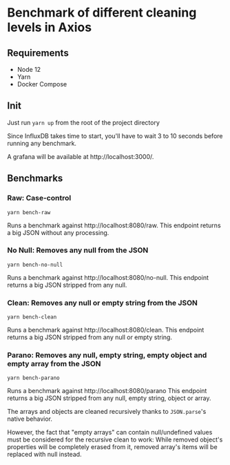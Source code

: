 # Benchmark of different cleaning levels in Axios

## Requirements

* Node 12
* Yarn
* Docker Compose

## Init

Just run `yarn up` from the root of the project directory

Since InfluxDB takes time to start, you'll have to wait 3 to 10 seconds before running any benchmark.

A grafana will be available at http://localhost:3000/.

## Benchmarks

### Raw: Case-control

`yarn bench-raw`

Runs a benchmark against http://localhost:8080/raw.
This endpoint returns a big JSON without any processing.

### No Null: Removes any null from the JSON

`yarn bench-no-null`

Runs a benchmark against http://localhost:8080/no-null.
This endpoint returns a big JSON stripped from any null.

### Clean: Removes any null or empty string from the JSON

`yarn bench-clean`

Runs a benchmark against http://localhost:8080/clean.
This endpoint returns a big JSON stripped from any null or empty string.

### Parano: Removes any null, empty string, empty object and empty array from the JSON

`yarn bench-parano`

Runs a benchmark against http://localhost:8080/parano
This endpoint returns a big JSON stripped from any null, empty string, object or array.

The arrays and objects are cleaned recursively thanks to `JSON.parse`'s native behavior.

However, the fact that "empty arrays" can contain null/undefined values must be considered for the recursive clean to work: While removed object's properties will be completely erased from it, removed array's items will be replaced with null instead.
